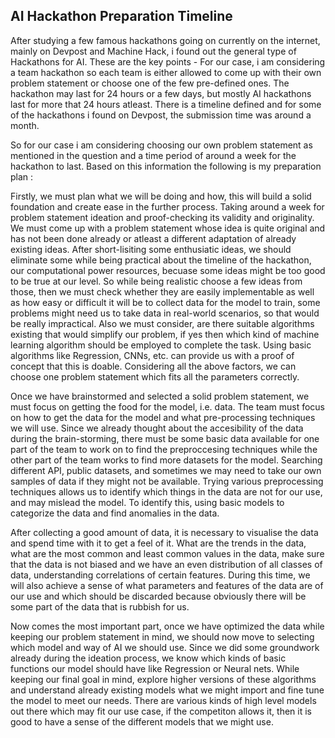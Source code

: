 AI Hackathon Preparation Timeline
-

After studying a few famous hackathons going on currently on the internet, mainly on Devpost and Machine Hack, i found out the general type of Hackathons for AI. These are the key points -
For our case, i am considering a team hackathon so each team is either allowed to come up with their own problem statement or choose one of the few pre-defined ones. The hackathon may last for 24 hours or a few days,
but mostly AI hackathons last for more that 24 hours atleast. There is a timeline defined and for some of the hackathons i found on Devpost, the submission time was around a month. 

So for our case i am considering choosing our own problem statement as mentioned in the question and a time period of around a week for the hackathon to last. Based on this information the following is my preparation plan :

Firstly, we must plan what we will be doing and how, this will build a solid foundation and create ease in the further process. Taking around a week for problem statement ideation and proof-checking its validity and originality. We must come up with a problem statement whose idea is quite original
and has not been done already or atleast a different adaptation of already existing ideas. After short-lisiting some enthusiatic ideas, we should eliminate some while being practical about the timeline of the hackathon, 
our computational power resources, becuase some ideas might be too good to be true at our level. So while being realistic choose a few ideas from those, then we must check whether they are easily implementable as well as 
how easy or difficult it will be to collect data for the model to train, some problems might need us to take data in real-world scenarios, so that would be really impractical. Also we must consider, are there suitable
algorithms existing that would simplify our problem, if yes then which kind of machine learning algorithm should be employed to complete the task. Using basic algorithms like Regression, CNNs, etc. can provide us with a proof of concept that this is doable. Considering all the above
factors, we can choose one problem statement which fits all the parameters correctly.

Once we have brainstormed and selected a solid problem statement, we must focus on getting the food for the model, i.e. data. The team must focus on how to get the data for the model and what pre-processing techniques
we will use. Since we already thought about the accesibility of the data during the brain-storming, there must be some basic data available for one part of the team to work on to find the preproccesing techniques while the
other part of the team works to find more datasets for the model. Searching different API, public datasets, and sometimes we may need to take our own samples of data if they might not be available. Trying various preprocessing 
techniques allows us to identify which things in the data are not for our use, and may mislead the model. To identify this, using basic models to categorize the data and find anomalies in the data. 

After collecting a good amount of data, it is necessary to visualise the data and spend time with it to get a feel of it. What are the trends in the data, what are the most common and least common values in the data, 
make sure that the data is not biased and we have an even distribution of all classes of data, understanding correlations of certain features. During this time, we will also achieve a sense of what parameters and features 
of the data are of our use and which should be discarded because obviously there will be some part of the data that is rubbish for us. 

Now comes the most important part, once we have optimized the data while keeping our problem statement in mind, we should now move to selecting which model and way of AI we should use. Since we did some groundwork already
during the ideation process, we know which kinds of basic functions our model should have like Regression or Neural nets. While keeping our final goal in mind, explore higher versions of these algorithms and understand
already existing models what we might import and fine tune the model to meet our needs. There are various kinds of high level models out there which may fit our use case, if the competiton allows it, then it is good to have
a sense of the different models that we might use.
